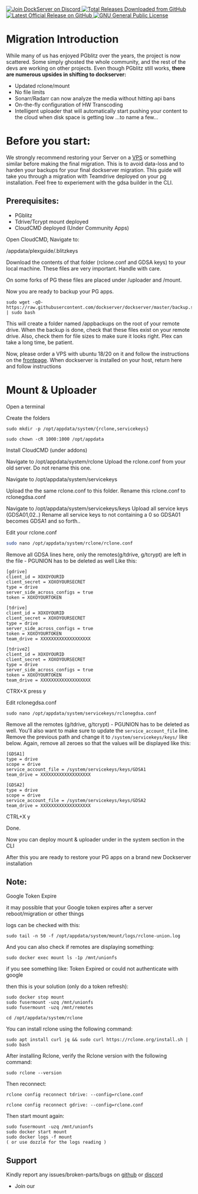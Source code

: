 <p align="left">
    <a href="https://discord.gg/FYSvu83caM">
        <img src="https://discord.com/api/guilds/830478558995415100/widget.png?label=Discord%20Server&logo=discord" alt="Join DockServer on Discord">
    </a>
        <a href="https://github.com/dockserver/dockserver/releases">
        <img src="https://img.shields.io/github/downloads/dockserver/dockserver/total?label=Total%20Downloads&logo=github" alt="Total Releases Downloaded from GitHub">
    </a>
    <a href="https://github.com/dockserver/dockserver/releases/latest">
        <img src="https://img.shields.io/github/v/release/dockserver/dockserver?include_prereleases&label=Latest%20Release&logo=github" alt="Latest Official Release on GitHub">
    </a>
    <a href="https://github.com/dockserver/dockserver/blob/master/LICENSE">
        <img src="https://img.shields.io/github/license/dockserver/dockserver?label=License&logo=gnu" alt="GNU General Public License">
    </a>
</p>

# Migration Introduction

While many of us has enjoyed PGblitz over the years, the project is now scattered. Some simply ghosted the whole community, and the rest of the devs are working on other projects.
Even though PGblitz still works, **there are numerous upsides in shifting to dockserver:**

- Updated rclone/mount
- No file limits
- Sonarr/Radarr can now analyze the media without hitting api bans
- On-the-fly configuration of HW Transcoding
- Intelligent uploader that will automatically start pushing your content to the cloud when disk space is getting low
  ...to name a few...

# Before you start:

We strongly recommend restoring your Server on a [VPS](https://www.hetzner.com/cloud "VPS") or something similar before making the final migration. This is to avoid data-loss and to harden your backups for your final dockserver migration. This guide will take you through a migration with Teamdrive deployed on your pg installation. Feel free to experiement with the gdsa builder in the CLI.

## Prerequisites:

- PGblitz
- Tdrive/Tcrypt mount deployed
- CloudCMD deployed (Under Community Apps)

Open CloudCMD, Navigate to:

/appdata/plexguide/.blitzkeys

Download the contents of that folder (rclone.conf and GDSA keys) to your local machine. These files are very important. Handle with care.

On some forks of PG these files are placed under /uploader and /mount.

Now you are ready to backup your PG apps.

```
sudo wget -qO- https://raw.githubusercontent.com/dockserver/dockserver/master/backup.sh | sudo bash
```

This will create a folder named /appbackups on the root of your remote drive. When the backup is done, check that these files exist on your remote drive. Also, check them for file sizes to make sure it looks right. Plex can take a long time, be patient.

Now, please order a VPS with ubuntu 18/20 on it and follow the instructions on the [frontpage](http://dockserver.io "frontpage"). When dockserver is installed on your host, return here and follow instructions

# Mount & Uploader

Open a terminal

Create the folders

```
sudo mkdir -p /opt/appdata/system/{rclone,servicekeys}
```

```
sudo chown -cR 1000:1000 /opt/appdata
```

Install CloudCMD (under addons)

Navigate to
/opt/appdata/system/rclone
Upload the rclone.conf from your old server.
Do not rename this one.

Navigate to
/opt/appdata/system/servicekeys

Upload the the same rclone.conf to this folder.
Rename this rclone.conf to rclonegdsa.conf

Navigate to
/opt/appdata/system/servicekeys/keys
Upload all service keys (GDSA01,02..)
Rename all service keys to not containing a 0 so GDSA01 becomes GDSA1 and so forth..


Edit your rclone.conf

```sh
sudo nano /opt/appdata/system/rclone/rclone.conf
```

Remove all GDSA lines here, only the remotes(g/tdrive, g/tcrypt) are left in the file - PGUNION has to be deleted as well
Like this:
```
[gdrive]
client_id = XOXOYOURID
client_secret = XOXOYOURSECRET
type = drive
server_side_across_configs = true
token = XOXOYOURTOKEN

[tdrive]
client_id = XOXOYOURID
client_secret = XOXOYOURSECRET
type = drive
server_side_across_configs = true
token = XOXOYOURTOKEN
team_drive = XXXXXXXXXXXXXXXXXXX

[tdrive2]
client_id = XOXOYOURID
client_secret = XOXOYOURSECRET
type = drive
server_side_across_configs = true
token = XOXOYOURTOKEN
team_drive = XXXXXXXXXXXXXXXXXXX
```

CTRX+X press y

Edit rclonegdsa.conf

```
sudo nano /opt/appdata/system/servicekeys/rclonegdsa.conf
```

Remove all the remotes (g/tdrive, g/tcrypt) - PGUNION has to be deleted as well.
You'll also want to make sure to update the `service_account_file` line. Remove the previous path and change it to `/system/servicekeys/keys/` like below.
Again, remove all zeroes so that the values will be displayed like this:

```
[GDSA1]
type = drive
scope = drive
service_account_file = /system/servicekeys/keys/GDSA1
team_drive = XXXXXXXXXXXXXXXXXXX

[GDSA2]
type = drive
scope = drive
service_account_file = /system/servicekeys/keys/GDSA2
team_drive = XXXXXXXXXXXXXXXXXXX
```

CTRL+X y

Done.

Now you can deploy mount & uploader under in the system section in the CLI

After this you are ready to restore your PG apps on a brand new Dockserver installation

## Note:
Google Token Expire

it may possible that your Google token expires after a server reboot/migration or other things

logs can be checked with this:
```
sudo tail -n 50 -f /opt/appdata/system/mount/logs/rclone-union.log
```
And you can also check if remotes are displaying something:
```
sudo docker exec mount ls -1p /mnt/unionfs
```
if you see something like: 
Token Expired or could not authenticate with google

then this is your solution (only do a token refresh):
```
sudo docker stop mount
sudo fusermount -uzq /mnt/unionfs 
sudo fusermount -uzq /mnt/remotes
```
```
cd /opt/appdata/system/rclone
```
You can install rclone using the following command:
```
sudo apt install curl jq && sudo curl https://rclone.org/install.sh | sudo bash
```
After installing Rclone, verify the Rclone version with the following command:
```
sudo rclone --version
```
Then reconnect:
```
rclone config reconnect tdrive: --config=rclone.conf

rclone config reconnect gdrive: --config=rclone.conf
```
Then start mount again:
```
sudo fusermount -uzq /mnt/unionfs
sudo docker start mount
sudo docker logs -f mount
( or use dozzle for the logs reading )
```


## Support

Kindly report any issues/broken-parts/bugs on [github](https://github.com/dockserver/dockserver/issues) or [discord](https://discord.gg/A7h7bKBCVa)

- Join our <a href="https://discord.gg/FYSvu83caM">
